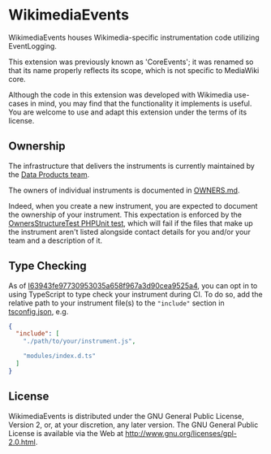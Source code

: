 # WikimediaEvents

WikimediaEvents houses Wikimedia-specific instrumentation code utilizing EventLogging.

This extension was previously known as 'CoreEvents'; it was renamed so that its name properly
reflects its scope, which is not specific to MediaWiki core.

Although the code in this extension was developed with Wikimedia use-cases in mind, you may find
that the functionality it implements is useful. You are welcome to use and adapt this extension
under the terms of its license.

## Ownership

The infrastructure that delivers the instruments is currently maintained by the [Data Products
team](https://www.mediawiki.org/wiki/Data_Products).

The owners of individual instruments is documented in [OWNERS.md](./OWNERS.md).

Indeed, when you create a new instrument, you are expected to document the ownership of your
instrument. This expectation is enforced by the [OwnersStructureTest PHPUnit
test](./tests/phpunit/OwnersStructureTest.php), which will fail if the files that make up the
instrument aren't listed alongside contact details for you and/or your team and a description of it.

## Type Checking

As of [I63943fe97730953035a658f967a3d90cea9525a4](https://gerrit.wikimedia.org/r/q/I63943fe97730953035a658f967a3d90cea9525a4),
you can opt in to using TypeScript to type check your instrument during CI. To do so, add the relative path
to your instrument file(s) to the `"include"` section in [tsconfig.json](./tsconfig.json), e.g.

```json
{
  "include": [
    "./path/to/your/instrument.js",

    "modules/index.d.ts"
  ]
}
```

## License

WikimediaEvents is distributed under the GNU General Public License, Version 2, or, at your
discretion, any later version. The GNU General Public License is available via the Web at
<http://www.gnu.org/licenses/gpl-2.0.html>.
